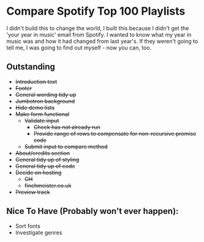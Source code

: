 # Compare Spotify Top 100 Playlists

I didn't build this to change the world, I built this because I didn't get the 'your year in music' email from
            Spotify. I wanted to know what my year in music was and how it had changed from last year's. If they weren't going
            to tell me, I was going to find out myself - now you can, too.

## Outstanding

- ~~Introduction text~~
- ~~Footer~~
- ~~General wording tidy up~~
- ~~Jumbotron background~~
- ~~Hide demo lists~~
- ~~Make form functional~~
    - ~~Validate input~~
        - ~~Check has not already run~~
        - ~~Provide range of rows to compensate for non-recursive promise code~~
    - ~~Submit input to compare method~~
- ~~About/credits section~~
- ~~General tidy up of styling~~
- ~~General tidy up of code~~
- ~~Decide on hosting~~
    - ~~GH~~
    - ~~finchmeister.co.uk~~
- ~~Preview track~~


## Nice To Have (Probably won't ever happen):
- Sort fonts
- Investigate genres
